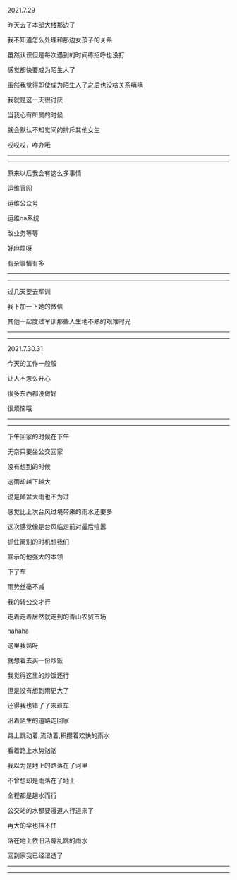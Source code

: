 2021.7.29

昨天去了本部大楼那边了

我不知道怎么处理和那边女孩子的关系

虽然认识但是每次遇到的时间练招呼也没打

感觉都快要成为陌生人了

虽然我觉得即使成为陌生人了之后也没啥关系嘻嘻

我就是这一天很讨厌

当我心有所属的时候

就会默认不知觉间的排斥其他女生

哎哎哎，咋办哦

-------

---------

原来以后我会有这么多事情

运维官网

运维公众号

运维oa系统

改业务等等

好麻烦呀

有杂事情有多

-------

-------



过几天要去军训

我下加一下她的微信

其他一起度过军训那些人生地不熟的艰难时光



---------

-----------



2021.7.30.31

今天的工作一般般

让人不怎么开心

很多东西都没做好

很烦恼哦

------

--------

下午回家的时候在下午

无奈只要坐公交回家

没有想到的时候

这雨却越下越大

说是倾盆大雨也不为过

感觉比上次台风过境带来的雨水还要多

这次感觉像是台风临走前对最后喧嚣

抓住离别的时机想我们

宣示的他强大的本领

下了车

雨势丝毫不减

我的转公交才行

走着走着居然就走到的青山农贸市场

hahaha

这里我熟呀

就想着去买一份炒饭

我觉得这里的炒饭还行

但是没有想到雨更大了

还得我也错了了末班车

沿着陌生的道路走回家

路上跳动着,流动着,积攒着欢快的雨水

看着路上水势汹汹

我以为是地上的路落在了河里

不曾想却是雨落在了地上

全程都是趟水而行

公交站的水都要漫道人行道来了

再大的伞也挡不住

落在地上依旧活蹦乱跳的雨水

回到家我已经湿透了

------

------------

